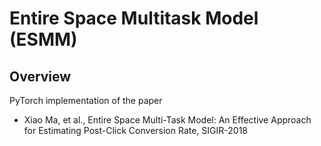 # Entire Space Multitask Model (ESMM)

## Overview
PyTorch implementation of the paper
- Xiao Ma, et al., Entire Space Multi-Task Model: An Effective Approach for Estimating Post-Click Conversion Rate, SIGIR-2018